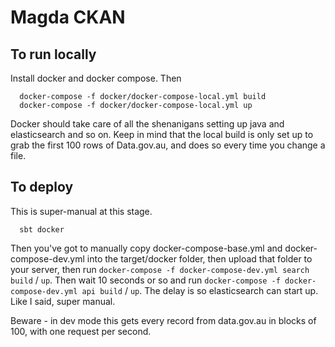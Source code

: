 # Magda CKAN

## To run locally
Install docker and docker compose. Then
```
  docker-compose -f docker/docker-compose-local.yml build
  docker-compose -f docker/docker-compose-local.yml up
```

Docker should take care of all the shenanigans setting up java and elasticsearch and so on. Keep in mind that the local build is only set up to grab the first 100 rows of Data.gov.au, and does so every time you change a file.

## To deploy
This is super-manual at this stage.

```
  sbt docker
```

Then you've got to manually copy docker-compose-base.yml and docker-compose-dev.yml into the target/docker folder, then upload that folder to your server, then run `docker-compose -f docker-compose-dev.yml search build` / `up`. Then wait 10 seconds or so and run `docker-compose -f docker-compose-dev.yml api build` / `up`. The delay is so elasticsearch can start up. Like I said, super manual.

Beware - in dev mode this gets every record from data.gov.au in blocks of 100, with one request per second.

